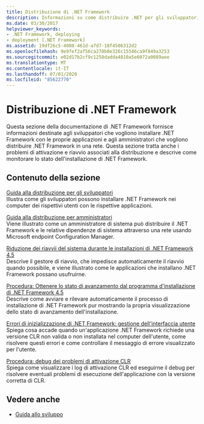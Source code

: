 ```yaml
---
title: Distribuzione di .NET Framework
description: Informazioni su come distribuire .NET per gli sviluppatori che desiderano installare .NET con le applicazioni e per gli amministratori che desiderano distribuire .NET in una rete.
ms.date: 03/30/2017
helpviewer_keywords:
- .NET Framework, deploying
- deployment [.NET Framework]
ms.assetid: 19df26c5-4008-461d-a7d7-18f4506312d2
ms.openlocfilehash: 9e9fef2af56ca278b0e326c15546ca9f849a3253
ms.sourcegitcommit: e02d17b2cf9c1258dadda4810a5e6072a0089aee
ms.translationtype: MT
ms.contentlocale: it-IT
ms.lasthandoff: 07/01/2020
ms.locfileid: "85622770"
---
```

# <a name="deploying-the-net-framework"></a>Distribuzione di .NET Framework
Questa sezione della documentazione di .NET Framework fornisce informazioni destinate agli sviluppatori che vogliono installare .NET Framework con le proprie applicazioni e agli amministratori che vogliono distribuire .NET Framework in una rete. Questa sezione tratta anche i problemi di attivazione e riavvio associati alla distribuzione e descrive come monitorare lo stato dell'installazione di .NET Framework.  
  
## <a name="in-this-section"></a>Contenuto della sezione  
 [Guida alla distribuzione per gli sviluppatori](deployment-guide-for-developers.md)  
 Illustra come gli sviluppatori possono installare .NET Framework nei computer dei rispettivi utenti con le rispettive applicazioni.  
  
 [Guida alla distribuzione per amministratori](guide-for-administrators.md)  
 Viene illustrato come un amministratore di sistema può distribuire il .NET Framework e le relative dipendenze di sistema attraverso una rete usando Microsoft endpoint Configuration Manager.  
  
 [Riduzione dei riavvii del sistema durante le installazioni di .NET Framework 4.5](reducing-system-restarts.md)  
 Descrive il gestore di riavvio, che impedisce automaticamente il riavvio quando possibile, e viene illustrato come le applicazioni che installano .NET Framework possano usufruirne.  
  
 [Procedura: Ottenere lo stato di avanzamento dal programma d'installazione di .NET Framework 4.5](how-to-get-progress-from-the-dotnet-installer.md)  
 Descrive come avviare e rilevare automaticamente il processo di installazione di .NET Framework pur mostrando la propria visualizzazione dello stato di avanzamento dell'installazione.  
  
 [Errori di inizializzazione di .NET Framework: gestione dell'interfaccia utente](initialization-errors-managing-the-user-experience.md)  
 Spiega cosa accade quando un'applicazione .NET Framework richiede una versione CLR non valida o non installata nel computer dell'utente, come risolvere questi errori e come controllare il messaggio di errore visualizzato per l'utente.  
  
 [Procedura: debug dei problemi di attivazione CLR](how-to-debug-clr-activation-issues.md)  
 Spiega come visualizzare i log di attivazione CLR ed eseguirne il debug per risolvere eventuali problemi di esecuzione dell'applicazione con la versione corretta di CLR.  
  
## <a name="see-also"></a>Vedere anche

- [Guida allo sviluppo](../development-guide.md)
